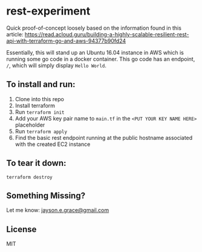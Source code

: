 # rest-experiment

Quick proof-of-concept loosely based on the information found in this article: https://read.acloud.guru/building-a-highly-scalable-resilient-rest-api-with-terraform-go-and-aws-94377b90fd24

Essentially, this will stand up an Ubuntu 16.04 instance in AWS which is running some go code in a docker container. This go code has an endpoint, ```/```, which will simply display ```Hello World```.

## To install and run:
1. Clone into this repo
2. Install terraform
3. Run ```terraform init``` 
4. Add your AWS key pair name to ```main.tf``` in the ```<PUT YOUR KEY NAME HERE>``` placeholder
5. Run ```terraform apply```
6. Find the basic rest endpoint running at the public hostname associated with the created EC2 instance

## To tear it down:
```terraform destroy```

## Something Missing?
Let me know: jayson.e.grace@gmail.com

## License
MIT
